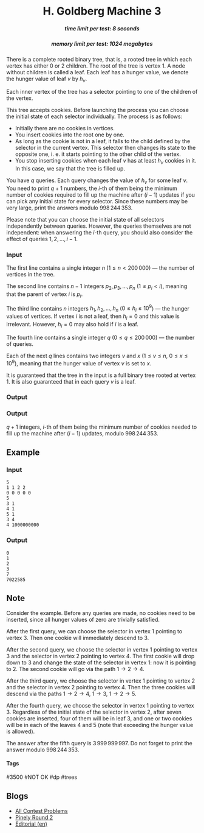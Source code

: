 <h1 style='text-align: center;'> H. Goldberg Machine 3</h1>

<h5 style='text-align: center;'>time limit per test: 8 seconds</h5>
<h5 style='text-align: center;'>memory limit per test: 1024 megabytes</h5>

There is a complete rooted binary tree, that is, a rooted tree in which each vertex has either $0$ or $2$ children. The root of the tree is vertex $1$. A node without children is called a leaf. Each leaf has a hunger value, we denote the hunger value of leaf $v$ by $h_v$.

Each inner vertex of the tree has a selector pointing to one of the children of the vertex.

This tree accepts cookies. Before launching the process you can choose the initial state of each selector individually. The process is as follows:

* Initially there are no cookies in vertices.
* You insert cookies into the root one by one.
* As long as the cookie is not in a leaf, it falls to the child defined by the selector in the current vertex. This selector then changes its state to the opposite one, i. e. it starts pointing to the other child of the vertex.
* You stop inserting cookies when each leaf $v$ has at least $h_v$ cookies in it. In this case, we say that the tree is filled up.

You have $q$ queries. Each query changes the value of $h_v$ for some leaf $v$. You need to print $q + 1$ numbers, the $i$-th of them being the minimum number of cookies required to fill up the machine after $(i - 1)$ updates if you can pick any initial state for every selector. Since these numbers may be very large, print the answers modulo $998\,244\,353$.

Please note that you can choose the initial state of all selectors independently between queries. However, the queries themselves are not independent: when answering the $i$-th query, you should also consider the effect of queries $1, 2, \ldots, i - 1$.

### Input

The first line contains a single integer $n$ ($1\le n < 200\,000$) — the number of vertices in the tree.

The second line contains $n - 1$ integers $p_2, p_3, \ldots, p_n$ ($1\le p_i < i$), meaning that the parent of vertex $i$ is $p_i$.

The third line contains $n$ integers $h_1, h_2, \ldots, h_n$ ($0\le h_i\le 10^9$) — the hunger values of vertices. If vertex $i$ is not a leaf, then $h_i = 0$ and this value is irrelevant. However, $h_i = 0$ may also hold if $i$ is a leaf.

The fourth line contains a single integer $q$ ($0\le q\le 200\,000$) — the number of queries.

Each of the next $q$ lines contains two integers $v$ and $x$ ($1\le v\le n$, $0\le x\le 10^9$), meaning that the hunger value of vertex $v$ is set to $x$.

It is guaranteed that the tree in the input is a full binary tree rooted at vertex $1$. It is also guaranteed that in each query $v$ is a leaf.

### Output

### Output

 $q + 1$ integers, $i$-th of them being the minimum number of cookies needed to fill up the machine after $(i - 1)$ updates, modulo $998\,244\,353$.

## Example

### Input


```text
5
1 1 2 2
0 0 0 0 0
5
3 1
4 1
5 1
3 4
4 1000000000
```
### Output


```text
0
1
2
3
7
7022585
```
## Note

Consider the example. Before any queries are made, no cookies need to be inserted, since all hunger values of zero are trivially satisfied.

After the first query, we can choose the selector in vertex $1$ pointing to vertex $3$. Then one cookie will immediately descend to $3$.

After the second query, we choose the selector in vertex $1$ pointing to vertex $3$ and the selector in vertex $2$ pointing to vertex $4$. The first cookie will drop down to $3$ and change the state of the selector in vertex $1$: now it is pointing to $2$. The second cookie will go via the path $1 \to 2 \to 4$.

After the third query, we choose the selector in vertex $1$ pointing to vertex $2$ and the selector in vertex $2$ pointing to vertex $4$. Then the three cookies will descend via the paths $1 \to 2 \to 4$, $1 \to 3$, $1 \to 2 \to 5$.

After the fourth query, we choose the selector in vertex $1$ pointing to vertex $3$. Regardless of the initial state of the selector in vertex $2$, after seven cookies are inserted, four of them will be in leaf $3$, and one or two cookies will be in each of the leaves $4$ and $5$ (note that exceeding the hunger value is allowed).

The answer after the fifth query is $3\,999\,999\,997$. Do not forget to print the answer modulo $998\,244\,353$.



#### Tags 

#3500 #NOT OK #dp #trees 

## Blogs
- [All Contest Problems](../Pinely_Round_2_(Div._1_+_Div._2).md)
- [Pinely Round 2](../blogs/Pinely_Round_2.md)
- [Editorial (en)](../blogs/Editorial_(en).md)
